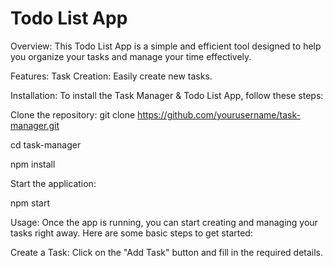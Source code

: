 # Todo List App

Overview: 
This Todo List App is a simple and efficient tool designed to help you organize your tasks and manage your time effectively.

Features:
Task Creation: Easily create new tasks.

Installation:
To install the Task Manager & Todo List App, follow these steps:

Clone the repository:
git clone https://github.com/yourusername/task-manager.git

cd task-manager

npm install

Start the application:

npm start

Usage:
Once the app is running, you can start creating and managing your tasks right away. Here are some basic steps to get started:

Create a Task: Click on the "Add Task" button and fill in the required details.
